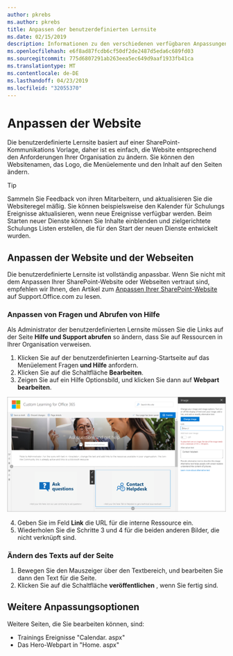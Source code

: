 ```yaml
---
author: pkrebs
ms.author: pkrebs
title: Anpassen der benutzerdefinierten Lernsite
ms.date: 02/15/2019
description: Informationen zu den verschiedenen verfügbaren Anpassungen mit benutzerdefiniertem Learning für Office 365
ms.openlocfilehash: e6f8ad87fcdb6cf50df2de2487d5eda6c689fd03
ms.sourcegitcommit: 775d6807291ab263eea5ec649d9aaf1933fb41ca
ms.translationtype: MT
ms.contentlocale: de-DE
ms.lasthandoff: 04/23/2019
ms.locfileid: "32055370"
---
```

# <a name="customize-the-site"></a>Anpassen der Website

Die benutzerdefinierte Lernsite basiert auf einer SharePoint-Kommunikations Vorlage, daher ist es einfach, die Website entsprechend den Anforderungen Ihrer Organisation zu ändern. Sie können den Websitenamen, das Logo, die Menüelemente und den Inhalt auf den Seiten ändern. 

> [!TIP]
> Sammeln Sie Feedback von ihren Mitarbeitern, und aktualisieren Sie die Websiteregel mäßig. Sie können beispielsweise den Kalender für Schulungs Ereignisse aktualisieren, wenn neue Ereignisse verfügbar werden. Beim Starten neuer Dienste können Sie Inhalte einblenden und zielgerichtete Schulungs Listen erstellen, die für den Start der neuen Dienste entwickelt wurden. 

## <a name="customize-the-site-and-web-pages"></a>Anpassen der Website und der Webseiten

Die benutzerdefinierte Lernsite ist vollständig anpassbar. Wenn Sie nicht mit dem Anpassen Ihrer SharePoint-Website oder Webseiten vertraut sind, empfehlen wir Ihnen, den Artikel zum [Anpassen Ihrer SharePoint-Website](https://support.office.com/en-us/article/customize-your-sharepoint-site-320b43e5-b047-4fda-8381-f61e8ac7f59b) auf Support.Office.com zu lesen. 

### <a name="customize-ask-questions-and-get-help"></a>Anpassen von Fragen und Abrufen von Hilfe

Als Administrator der benutzerdefinierten Lernsite müssen Sie die Links auf der Seite **Hilfe und Support abrufen** so ändern, dass Sie auf Ressourcen in Ihrer Organisation verweisen. 

1.  Klicken Sie auf der benutzerdefinierten Learning-Startseite auf das Menüelement Fragen **und Hilfe** anfordern.
2.  Klicken Sie auf die Schaltfläche **Bearbeiten**.
3.  Zeigen Sie auf ein Hilfe Optionsbild, und klicken Sie dann auf **Webpart bearbeiten**.

![CG-edithelp. png](media/cg-edithelp.png)

4.  Geben Sie im Feld **Link** die URL für die interne Ressource ein. 
5.  Wiederholen Sie die Schritte 3 und 4 für die beiden anderen Bilder, die nicht verknüpft sind.

### <a name="change-the-text-on-the-page"></a>Ändern des Texts auf der Seite

1. Bewegen Sie den Mauszeiger über den Textbereich, und bearbeiten Sie dann den Text für die Seite. 
2. Klicken Sie auf die Schaltfläche **veröffentlichen** , wenn Sie fertig sind.

## <a name="other-customization-options"></a>Weitere Anpassungsoptionen
Weitere Seiten, die Sie bearbeiten können, sind:

- Trainings Ereignisse "Calendar. aspx"
- Das Hero-Webpart in "Home. aspx"

